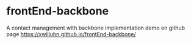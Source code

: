 # frontEnd-backbone
A contact management with backbone implementation
demo on github page
https://xwilluhn.github.io/frontEnd-backbone/
